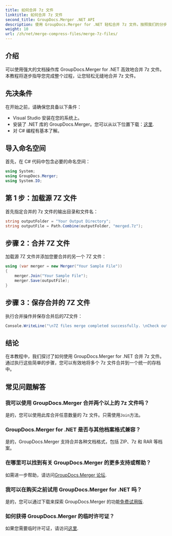 ```yaml
---
title: 如何合并 7z 文件
linktitle: 如何合并 7z 文件
second_title: GroupDocs.Merger .NET API
description: 使用 GroupDocs.Merger for .NET 轻松合并 7z 文件。按照我们的分步指南将多个档案无缝地合并为一个。
weight: 10
url: /zh/net/merge-compress-files/merge-7z-files/
---
```

## 介绍
可以使用强大的文档操作库 GroupDocs.Merger for .NET 高效地合并 7z 文件。本教程将逐步指导您完成整个过程，让您轻松无缝地合并 7z 文件。
## 先决条件
在开始之前，请确保您具备以下条件：
- Visual Studio 安装在您的系统上。
- 安装了 .NET 库的 GroupDocs.Merger。您可以从以下位置下载：[这里](https://releases.groupdocs.com/merger/net/).
- 对 C# 编程有基本了解。

## 导入命名空间
首先，在 C# 代码中包含必要的命名空间：
```csharp
using System; 
using GroupDocs.Merger;
using System.IO;
```
## 第 1 步：加载源 7Z 文件
首先指定合并的 7z 文件的输出目录和文件名：
```csharp
string outputFolder = "Your Output Directory";
string outputFile = Path.Combine(outputFolder, "merged.7z");
```
## 步骤 2：合并 7Z 文件
加载源 7Z 文件并添加您要合并的另一个 7Z 文件：
```csharp
using (var merger = new Merger("Your Sample File"))
{
    merger.Join("Your Sample File");
    merger.Save(outputFile);
}
```
## 步骤 3：保存合并的 7Z 文件
执行合并操作并保存合并后的7Z文件：
```csharp
Console.WriteLine("\n7Z files merge completed successfully. \nCheck output in {0}", outputFolder);
```

## 结论
在本教程中，我们探讨了如何使用 GroupDocs.Merger for .NET 合并 7z 文件。通过执行这些简单的步骤，您可以有效地将多个 7z 文件合并到一个统一的存档中。

## 常见问题解答
### 我可以使用 GroupDocs.Merger 合并两个以上的 7z 文件吗？
是的，您可以使用此库合并任意数量的 7z 文件。只需使用`Join`方法。
### GroupDocs.Merger for .NET 是否与其他档案格式兼容？
是的，GroupDocs.Merger 支持合并各种文档格式，包括 ZIP、7z 和 RAR 等档案。
### 在哪里可以找到有关 GroupDocs.Merger 的更多支持或帮助？
如需进一步帮助，请访问[GroupDocs.Merger 论坛](https://forum.groupdocs.com/c/merger/32).
### 我可以在购买之前试用 GroupDocs.Merger for .NET 吗？
是的，您可以通过下载来探索 GroupDocs.Merger 的功能[免费试用版](https://releases.groupdocs.com/).
### 如何获得 GroupDocs.Merger 的临时许可证？
如果您需要临时许可证，请访问[这里](https://purchase.groupdocs.com/temporary-license/).